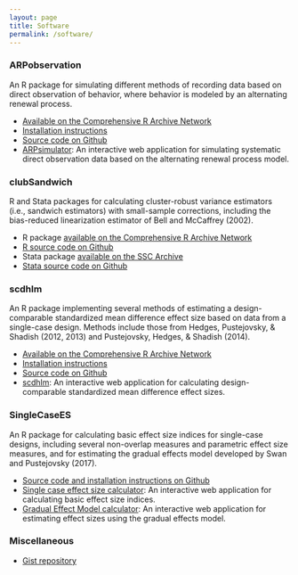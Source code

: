 ```yaml
---
layout: page
title: Software
permalink: /software/
---
```


### ARPobservation

An R package for simulating different methods of recording data based on direct observation of behavior, where behavior is modeled by an alternating renewal process.

- [Available on the Comprehensive R Archive Network](https://cran.r-project.org/package=ARPobservation)
- [Installation instructions]({{site.url}}/getting-started-with-ARPobservation)
- [Source code on Github](https://github.com/jepusto/ARPobservation)
- [ARPsimulator](https://jepusto.shinyapps.io/ARPsimulator/): An interactive web application for simulating systematic direct observation data based on the alternating renewal process model.

### clubSandwich

R and Stata packages for calculating cluster-robust variance estimators (i.e., sandwich estimators) with small-sample corrections, including the bias-reduced linearization estimator of Bell and McCaffrey (2002). 

- R package [available on the Comprehensive R Archive Network](https://cran.r-project.org/package=clubSandwich)
- [R source code on Github](https://github.com/jepusto/clubSandwich)
- Stata package [available on the SSC Archive](https://ideas.repec.org/c/boc/bocode/s458352.html)
- [Stata source code on Github](https://github.com/jepusto/clubSandwich-Stata)

### scdhlm

An R package implementing several methods of estimating a design-comparable standardized mean difference effect size based on data from a single-case design. Methods include those from Hedges, Pustejovsky, & Shadish (2012, 2013) and Pustejovsky, Hedges, & Shadish (2014).

- [Available on the Comprehensive R Archive Network](https://CRAN.R-project.org/package=scdhlm)
- [Installation instructions]({{site.url}}/getting-started-with-scdhlm)
- [Source code on Github](https://github.com/jepusto/scdhlm)
- [scdhlm](https://jepusto.shinyapps.io/scdhlm/): An interactive web application for calculating design-comparable standardized mean difference effect sizes.

### SingleCaseES

An R package for calculating basic effect size indices for single-case designs, including several non-overlap measures and parametric effect size measures, and for estimating the gradual effects model developed by Swan and Pustejovsky (2017).

- [Source code and installation instructions on Github](https://github.com/jepusto/scdhlm)
- [Single case effect size calculator](https://jepusto.shinyapps.io/SCD-effect-sizes/): An interactive web application for calculating basic effect size indices.
- [Gradual Effect Model calculator](https://jepusto.shinyapps.io/gem-scd/): An interactive web application for estimating effect sizes using the gradual effects model.

### Miscellaneous

- [Gist repository](https://gist.github.com/jepusto)